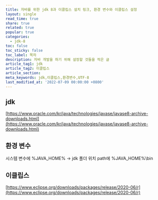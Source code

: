 ```yaml
---
title: 자바를 위한 jdk 8과 이클립스 설치 링크, 환경 변수와 이클립스 설정
layout: single
read_time: true
share: true
related: true
popular: true
categories:
  - jdk-8
toc: false
toc_sticky: false
toc_label: 목차
description: 자바 개발을 하기 위해 설정할 것들을 적은 글
article_tag1: jdk
article_tag2: 이클립스
article_section: 
meta_keywords: jdk,이클립스,환경변수,UTF-8
last_modified_at: '2022-07-09 00:00:00 +0800'
---
```


## jdk
[https://www.oracle.com/kr/java/technologies/javase/javase8-archive-downloads.html](https://www.oracle.com/kr/java/technologies/javase/javase8-archive-downloads.html)

## 환경 변수
시스템 변수에 %JAVA_HOME% -> jdk 폴더 위치
path에 %JAVA_HOME%\bin

## 이클립스
[https://www.eclipse.org/downloads/packages/release/2020-06/r](https://www.eclipse.org/downloads/packages/release/2020-06/r)

